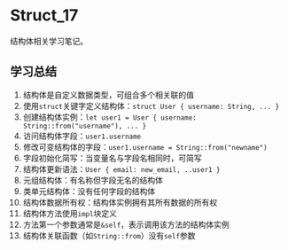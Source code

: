 # Struct_17

结构体相关学习笔记。

## 学习总结

1. 结构体是自定义数据类型，可组合多个相关联的值
2. 使用`struct`关键字定义结构体：`struct User { username: String, ... }`
3. 创建结构体实例：`let user1 = User { username: String::from("username"), ... }`
4. 访问结构体字段：`user1.username`
5. 修改可变结构体的字段：`user1.username = String::from("newname")`
6. 字段初始化简写：当变量名与字段名相同时，可简写
7. 结构体更新语法：`User { email: new_email, ..user1 }`
8. 元组结构体：有名称但字段无名的结构体
9. 类单元结构体：没有任何字段的结构体
10. 结构体数据所有权：结构体实例拥有其所有数据的所有权
11. 结构体方法使用`impl`块定义
12. 方法第一个参数通常是`&self`，表示调用该方法的结构体实例
13. 结构体关联函数（如`String::from`）没有`self`参数 